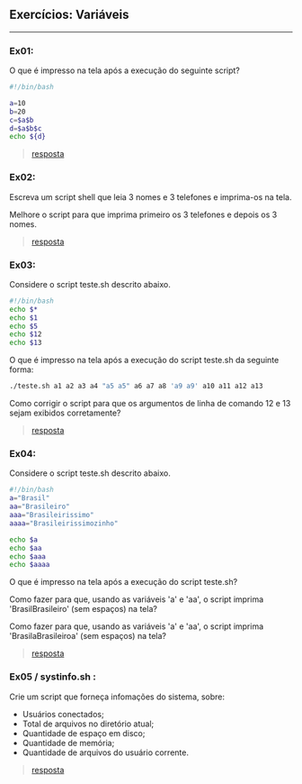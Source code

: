 ## Exercícios: Variáveis
 - - - - - - - 
### Ex01:

O que é impresso na tela após a execução do seguinte script?

```bash
#!/bin/bash

a=10
b=20
c=$a$b
d=$a$b$c
echo ${d}
```
> [resposta](https://github.com/yanelisset/testeds/blob/master/ex1.sh)
### Ex02:

 Escreva um script shell que leia 3 nomes e 3 telefones e imprima-os na tela.

 Melhore o script para que imprima primeiro os 3 telefones e depois os 3 nomes.

> [resposta](https://github.com/yanelisset/testeds/blob/master/ex2.sh)

### Ex03:

Considere o script teste.sh descrito abaixo.
```bash 
#!/bin/bash
echo $*
echo $1
echo $5
echo $12
echo $13
```
O que é impresso na tela após a execução do script teste.sh da seguinte forma:
```bash
./teste.sh a1 a2 a3 a4 "a5 a5" a6 a7 a8 'a9 a9' a10 a11 a12 a13
```
Como corrigir o script para que os argumentos de linha de comando 12 e 13 sejam exibidos corretamente?

> [resposta](https://github.com/yanelisset/testeds/blob/master/ex3.sh)

### Ex04:
Considere o script teste.sh descrito abaixo.
```bash
#!/bin/bash
a="Brasil"
aa="Brasileiro"
aaa="Brasileirissimo"
aaaa="Brasileirissimozinho"

echo $a
echo $aa
echo $aaa
echo $aaaa
```
O que é impresso na tela após a execução do script teste.sh?

Como fazer para que, usando as variáveis 'a' e 'aa', o script imprima 'BrasilBrasileiro' (sem espaços) na tela?

Como fazer para que, usando as variáveis 'a' e 'aa', o script imprima 'BrasilaBrasileiroa' (sem espaços) na tela?

> [resposta](https://github.com/yanelisset/testeds/blob/master/ex4.sh)


### Ex05 / systinfo.sh : 

Crie um script que forneça infomações do sistema, sobre: 
 * Usuários conectados;
 * Total de arquivos no diretório atual;
 * Quantidade de espaço em disco;
 * Quantidade de memória;
 * Quantidade de arquivos do usuário corrente. 

> [resposta](https://github.com/yanelisset/testeds/blob/master/systinfo.sh)

